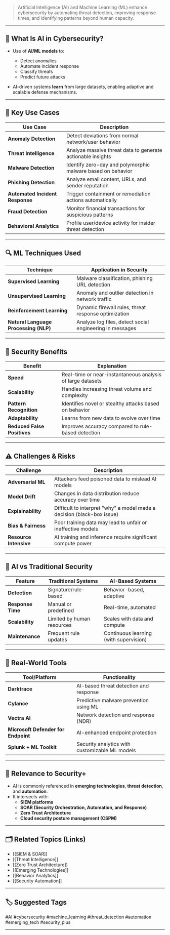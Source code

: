 > Artificial Intelligence (AI) and Machine Learning (ML) enhance cybersecurity by automating threat detection, improving response times, and identifying patterns beyond human capacity.

---

## 🧠 What Is AI in Cybersecurity?

- Use of **AI/ML models** to:
  - Detect anomalies
  - Automate incident response
  - Classify threats
  - Predict future attacks

- AI-driven systems **learn** from large datasets, enabling adaptive and scalable defense mechanisms.

---

## 🧩 Key Use Cases

| Use Case                    | Description                                                                 |
|-----------------------------|-----------------------------------------------------------------------------|
| **Anomaly Detection**        | Detect deviations from normal network/user behavior                        |
| **Threat Intelligence**      | Analyze massive threat data to generate actionable insights                 |
| **Malware Detection**        | Identify zero-day and polymorphic malware based on behavior                 |
| **Phishing Detection**       | Analyze email content, URLs, and sender reputation                         |
| **Automated Incident Response** | Trigger containment or remediation actions automatically                 |
| **Fraud Detection**          | Monitor financial transactions for suspicious patterns                     |
| **Behavioral Analytics**     | Profile user/device activity for insider threat detection                   |

---

## 🔍 ML Techniques Used

| Technique               | Application in Security                                     |
|-------------------------|-------------------------------------------------------------|
| **Supervised Learning** | Malware classification, phishing URL detection              |
| **Unsupervised Learning** | Anomaly and outlier detection in network traffic           |
| **Reinforcement Learning** | Dynamic firewall rules, threat response optimization      |
| **Natural Language Processing (NLP)** | Analyze log files, detect social engineering in messages     |

---

## 🔐 Security Benefits

| Benefit              | Explanation                                                            |
|----------------------|------------------------------------------------------------------------|
| **Speed**            | Real-time or near-instantaneous analysis of large datasets             |
| **Scalability**      | Handles increasing threat volume and complexity                        |
| **Pattern Recognition** | Identifies novel or stealthy attacks based on behavior              |
| **Adaptability**     | Learns from new data to evolve over time                               |
| **Reduced False Positives** | Improves accuracy compared to rule-based detection              |

---

## ⚠️ Challenges & Risks

| Challenge             | Description                                                           |
|------------------------|----------------------------------------------------------------------|
| **Adversarial ML**     | Attackers feed poisoned data to mislead AI models                    |
| **Model Drift**        | Changes in data distribution reduce accuracy over time               |
| **Explainability**     | Difficult to interpret "why" a model made a decision (black-box issue)|
| **Bias & Fairness**    | Poor training data may lead to unfair or ineffective models           |
| **Resource Intensive** | AI training and inference require significant compute power           |

---

## 🤖 AI vs Traditional Security

| Feature              | Traditional Systems               | AI-Based Systems                          |
|----------------------|-----------------------------------|-------------------------------------------|
| **Detection**        | Signature/rule-based              | Behavior-based, adaptive                  |
| **Response Time**    | Manual or predefined              | Real-time, automated                      |
| **Scalability**      | Limited by human resources        | Scales with data and compute              |
| **Maintenance**      | Frequent rule updates             | Continuous learning (with supervision)    |

---

## 🧰 Real-World Tools

| Tool/Platform       | Functionality                                 |
|---------------------|-----------------------------------------------|
| **Darktrace**        | AI-based threat detection and response        |
| **Cylance**          | Predictive malware prevention using ML        |
| **Vectra AI**        | Network detection and response (NDR)          |
| **Microsoft Defender for Endpoint** | AI-enhanced endpoint protection            |
| **Splunk + ML Toolkit** | Security analytics with customizable ML models |

---

## 📌 Relevance to Security+

- AI is commonly referenced in **emerging technologies**, **threat detection**, and **automation**.
- It intersects with:
  - **SIEM platforms**
  - **SOAR (Security Orchestration, Automation, and Response)**
  - **Zero Trust Architecture**
  - **Cloud security posture management (CSPM)**

---

## 🗂 Related Topics (Links)

- [[SIEM & SOAR]]
- [[Threat Intelligence]]
- [[Zero Trust Architecture]]
- [[Emerging Technologies]]
- [[Behavior Analytics]]
- [[Security Automation]]

---

## 🏷 Suggested Tags

#AI #cybersecurity #machine_learning #threat_detection #automation #emerging_tech #security_plus

---
